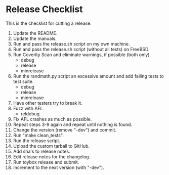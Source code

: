 # Release Checklist

This is the checklist for cutting a release.

1.	Update the README.
2.	Update the manuals.
3.	Run and pass the release.sh script on my own machine.
4.	Run and pass the release.sh script (without all tests) on FreeBSD.
5.	Run Coverity Scan and eliminate warnings, if possible (both only).
	* debug
	* release
	* minrelease
6.	Run the randmath.py script an excessive amount and add failing tests to
	test suite.
	* debug
	* release
	* minrelease
7.	Have other testers try to break it.
8.	Fuzz with AFL
	* reldebug
9.	Fix AFL crashes as much as possible.
10.	Repeat steps 3-9 again and repeat until nothing is found.
11.	Change the version (remove "-dev") and commit.
12.	Run "make clean_tests".
13.	Run the release script.
14.	Upload the custom tarball to GitHub.
15.	Add sha's to release notes.
16.	Edit release notes for the changelog.
17.	Run toybox release and submit.
18.	Increment to the next version (with "-dev").
